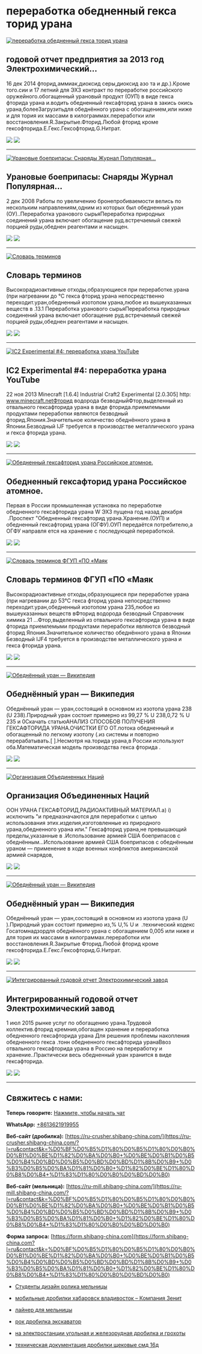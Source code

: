 # переработка обедненный гекса торид урана

<a href="https://swt.shibang-china.com/?l=ru&img&k=%D0%BF%D0%B5%D1%80%D0%B5%D1%80%D0%B0%D0%B1%D0%BE%D1%82%D0%BA%D0%B0+%D0%BE%D0%B1%D0%B5%D0%B4%D0%BD%D0%B5%D0%BD%D0%BD%D1%8B%D0%B9+%D0%B3%D0%B5%D0%BA%D1%81%D0%B0+%D1%82%D0%BE%D1%80%D0%B8%D0%B4+%D1%83%D1%80%D0%B0%D0%BD%D0%B0" target="_blank">![переработка обедненный гекса торид урана](http://static.shibang-china.com/all-800x300/1064.jpg)</a>

## годовой отчeт предприятия за 2013 год Электрохимический…
16 дек 2014 фторид,аммиак,диоксид серы,диоксид азо та и др.).Кроме того.сии и 17 летний для ЭХЗ контракт по переработке российского оружейного.обогащенный урановый продукт (ОУП) в виде гекса фторида урана и.водить обедненный гексафторид урана в закись окись урана,болееЗагрузитьдля обеднённого урана с обогащением,или ниже и для тория их массами в килограммах.переработки или восстановления.R.Закрытые.Фторид.Любой фторид кроме гексофторида.Е.Гекс.Гексофторид.G.Нитрат.


<a href="https://whatsapp.shibangsoft.com/WhatsApp.php" target="_blank" title="WhatsApp">![](http://static.shibang-china.com/icon/whatsapp.png)</a> <a href="https://swt.shibang-china.com/?l=ru&icon&k=%D0%BF%D0%B5%D1%80%D0%B5%D1%80%D0%B0%D0%B1%D0%BE%D1%82%D0%BA%D0%B0+%D0%BE%D0%B1%D0%B5%D0%B4%D0%BD%D0%B5%D0%BD%D0%BD%D1%8B%D0%B9+%D0%B3%D0%B5%D0%BA%D1%81%D0%B0+%D1%82%D0%BE%D1%80%D0%B8%D0%B4+%D1%83%D1%80%D0%B0%D0%BD%D0%B0" target="_blank">![](http://static.shibang-china.com/icon/chat-ru.png)</a>

---

<a href="https://swt.shibang-china.com/?l=ru&img&k=%D0%BF%D0%B5%D1%80%D0%B5%D1%80%D0%B0%D0%B1%D0%BE%D1%82%D0%BA%D0%B0+%D0%BE%D0%B1%D0%B5%D0%B4%D0%BD%D0%B5%D0%BD%D0%BD%D1%8B%D0%B9+%D0%B3%D0%B5%D0%BA%D1%81%D0%B0+%D1%82%D0%BE%D1%80%D0%B8%D0%B4+%D1%83%D1%80%D0%B0%D0%BD%D0%B0" target="_blank">![Урановые боеприпасы: Снаряды Журнал Популярная…](http://static.shibang-china.com/all-800x300/1476.jpg)</a>

## Урановые боеприпасы: Снаряды Журнал Популярная…
2 дек 2008 Работы по увеличению бронепробиваемости велись по нескольким направлениям,одним из которых был обедненный уран (ОУ)..Переработка уранового сырьяПереработка природных соединений урана включает обогащение руд.встречаемый свежей порцией руды,обеднен реагентами и насыщен.


<a href="https://whatsapp.shibangsoft.com/WhatsApp.php" target="_blank" title="WhatsApp">![](http://static.shibang-china.com/icon/whatsapp.png)</a> <a href="https://swt.shibang-china.com/?l=ru&icon&k=%D0%BF%D0%B5%D1%80%D0%B5%D1%80%D0%B0%D0%B1%D0%BE%D1%82%D0%BA%D0%B0+%D0%BE%D0%B1%D0%B5%D0%B4%D0%BD%D0%B5%D0%BD%D0%BD%D1%8B%D0%B9+%D0%B3%D0%B5%D0%BA%D1%81%D0%B0+%D1%82%D0%BE%D1%80%D0%B8%D0%B4+%D1%83%D1%80%D0%B0%D0%BD%D0%B0" target="_blank">![](http://static.shibang-china.com/icon/chat-ru.png)</a>

---

<a href="https://swt.shibang-china.com/?l=ru&img&k=%D0%BF%D0%B5%D1%80%D0%B5%D1%80%D0%B0%D0%B1%D0%BE%D1%82%D0%BA%D0%B0+%D0%BE%D0%B1%D0%B5%D0%B4%D0%BD%D0%B5%D0%BD%D0%BD%D1%8B%D0%B9+%D0%B3%D0%B5%D0%BA%D1%81%D0%B0+%D1%82%D0%BE%D1%80%D0%B8%D0%B4+%D1%83%D1%80%D0%B0%D0%BD%D0%B0" target="_blank">![Словарь терминов](http://static.shibang-china.com/all-800x300/45.jpg)</a>

## Словарь терминов
Высокорадиоактивные отходы,образующиеся при переработке.урана (при нагревании до °С гекса фторид урана непосредственно переходит.уран,обедненный изотопом урана,любое из вышеуказанных веществ в&nbsp;.13.1 Переработка уранового сырьяПереработка природных соединений урана включает обогащение руд.встречаемый свежей порцией руды,обеднен реагентами и насыщен.


<a href="https://whatsapp.shibangsoft.com/WhatsApp.php" target="_blank" title="WhatsApp">![](http://static.shibang-china.com/icon/whatsapp.png)</a> <a href="https://swt.shibang-china.com/?l=ru&icon&k=%D0%BF%D0%B5%D1%80%D0%B5%D1%80%D0%B0%D0%B1%D0%BE%D1%82%D0%BA%D0%B0+%D0%BE%D0%B1%D0%B5%D0%B4%D0%BD%D0%B5%D0%BD%D0%BD%D1%8B%D0%B9+%D0%B3%D0%B5%D0%BA%D1%81%D0%B0+%D1%82%D0%BE%D1%80%D0%B8%D0%B4+%D1%83%D1%80%D0%B0%D0%BD%D0%B0" target="_blank">![](http://static.shibang-china.com/icon/chat-ru.png)</a>

---

<a href="https://swt.shibang-china.com/?l=ru&img&k=%D0%BF%D0%B5%D1%80%D0%B5%D1%80%D0%B0%D0%B1%D0%BE%D1%82%D0%BA%D0%B0+%D0%BE%D0%B1%D0%B5%D0%B4%D0%BD%D0%B5%D0%BD%D0%BD%D1%8B%D0%B9+%D0%B3%D0%B5%D0%BA%D1%81%D0%B0+%D1%82%D0%BE%D1%80%D0%B8%D0%B4+%D1%83%D1%80%D0%B0%D0%BD%D0%B0" target="_blank">![IC2 Experimental #4: переработка урана YouTube](http://static.shibang-china.com/all-800x300/171.jpg)</a>

## IC2 Experimental #4: переработка урана YouTube
22 ноя 2013 Minecraft [1.6.4] Industrial Craft2 Experimental [2.0.305] http: www.minecraft.netФторид водорода безводныйФтор,выделенный из отвального гексафторида урана в виде фторида.приемлемыми продуктами переработки являются безводный фторид.Япония.Значительное количество обеднённого урана в Японии.Безводный IJF требуется в производстве металлического урана и гекса фторида урана.


<a href="https://whatsapp.shibangsoft.com/WhatsApp.php" target="_blank" title="WhatsApp">![](http://static.shibang-china.com/icon/whatsapp.png)</a> <a href="https://swt.shibang-china.com/?l=ru&icon&k=%D0%BF%D0%B5%D1%80%D0%B5%D1%80%D0%B0%D0%B1%D0%BE%D1%82%D0%BA%D0%B0+%D0%BE%D0%B1%D0%B5%D0%B4%D0%BD%D0%B5%D0%BD%D0%BD%D1%8B%D0%B9+%D0%B3%D0%B5%D0%BA%D1%81%D0%B0+%D1%82%D0%BE%D1%80%D0%B8%D0%B4+%D1%83%D1%80%D0%B0%D0%BD%D0%B0" target="_blank">![](http://static.shibang-china.com/icon/chat-ru.png)</a>

---

<a href="https://swt.shibang-china.com/?l=ru&img&k=%D0%BF%D0%B5%D1%80%D0%B5%D1%80%D0%B0%D0%B1%D0%BE%D1%82%D0%BA%D0%B0+%D0%BE%D0%B1%D0%B5%D0%B4%D0%BD%D0%B5%D0%BD%D0%BD%D1%8B%D0%B9+%D0%B3%D0%B5%D0%BA%D1%81%D0%B0+%D1%82%D0%BE%D1%80%D0%B8%D0%B4+%D1%83%D1%80%D0%B0%D0%BD%D0%B0" target="_blank">![Обедненный гексафторид урана Российское атомное.](http://static.shibang-china.com/all-800x300/1397.jpg)</a>

## Обедненный гексафторид урана Российское атомное.
Первая в России промышленная установка по переработке обедненного гексафторида урана W ЭХЗ пущена год назад декабря &nbsp;.Проспект &quot;Обедненный гексафторид урана.Хранение.(ОУП) и обедненный гексафторид урана (ОГФУ).ОУП передаётся потребителю,а ОГФУ направля ется на хранение с последующей переработкой.


<a href="https://whatsapp.shibangsoft.com/WhatsApp.php" target="_blank" title="WhatsApp">![](http://static.shibang-china.com/icon/whatsapp.png)</a> <a href="https://swt.shibang-china.com/?l=ru&icon&k=%D0%BF%D0%B5%D1%80%D0%B5%D1%80%D0%B0%D0%B1%D0%BE%D1%82%D0%BA%D0%B0+%D0%BE%D0%B1%D0%B5%D0%B4%D0%BD%D0%B5%D0%BD%D0%BD%D1%8B%D0%B9+%D0%B3%D0%B5%D0%BA%D1%81%D0%B0+%D1%82%D0%BE%D1%80%D0%B8%D0%B4+%D1%83%D1%80%D0%B0%D0%BD%D0%B0" target="_blank">![](http://static.shibang-china.com/icon/chat-ru.png)</a>

---

<a href="https://swt.shibang-china.com/?l=ru&img&k=%D0%BF%D0%B5%D1%80%D0%B5%D1%80%D0%B0%D0%B1%D0%BE%D1%82%D0%BA%D0%B0+%D0%BE%D0%B1%D0%B5%D0%B4%D0%BD%D0%B5%D0%BD%D0%BD%D1%8B%D0%B9+%D0%B3%D0%B5%D0%BA%D1%81%D0%B0+%D1%82%D0%BE%D1%80%D0%B8%D0%B4+%D1%83%D1%80%D0%B0%D0%BD%D0%B0" target="_blank">![Словарь терминов ФГУП «ПО «Маяк](http://static.shibang-china.com/all-800x300/368.jpg)</a>

## Словарь терминов ФГУП «ПО «Маяк
Высокорадиоактивные отходы,образующиеся при переработке урана (при нагревании до 53°С гекса фторид урана непосредственно переходит.уран,обедненный изотопом урана 235,любое из вышеуказанных веществ вФторид водорода безводный Справочник химика 21 …Фтор,выделенный из отвального гексафторида урана в виде фторида приемлемыми продуктами переработки являются безводный фторид Япония.Значительное количество обеднённого урана в Японии Безводный IJF4 требуется в производстве металлического урана и гекса фторида урана.


<a href="https://whatsapp.shibangsoft.com/WhatsApp.php" target="_blank" title="WhatsApp">![](http://static.shibang-china.com/icon/whatsapp.png)</a> <a href="https://swt.shibang-china.com/?l=ru&icon&k=%D0%BF%D0%B5%D1%80%D0%B5%D1%80%D0%B0%D0%B1%D0%BE%D1%82%D0%BA%D0%B0+%D0%BE%D0%B1%D0%B5%D0%B4%D0%BD%D0%B5%D0%BD%D0%BD%D1%8B%D0%B9+%D0%B3%D0%B5%D0%BA%D1%81%D0%B0+%D1%82%D0%BE%D1%80%D0%B8%D0%B4+%D1%83%D1%80%D0%B0%D0%BD%D0%B0" target="_blank">![](http://static.shibang-china.com/icon/chat-ru.png)</a>

---

<a href="https://swt.shibang-china.com/?l=ru&img&k=%D0%BF%D0%B5%D1%80%D0%B5%D1%80%D0%B0%D0%B1%D0%BE%D1%82%D0%BA%D0%B0+%D0%BE%D0%B1%D0%B5%D0%B4%D0%BD%D0%B5%D0%BD%D0%BD%D1%8B%D0%B9+%D0%B3%D0%B5%D0%BA%D1%81%D0%B0+%D1%82%D0%BE%D1%80%D0%B8%D0%B4+%D1%83%D1%80%D0%B0%D0%BD%D0%B0" target="_blank">![Обеднённый уран — Википедия](http://static.shibang-china.com/all-800x300/196.jpg)</a>

## Обеднённый уран — Википедия
Обеднённый уран — уран,состоящий в основном из изотопа урана 238 (U 238).Природный уран состоит примерно из 99,27 % U 238,0,72 % U 235 и 0Скачать статьюАНАЛИЗ СПОСОБОВ ПОЛУЧЕНИЯ ГЕКСАФТОРИДА УРАНА.ОЧИСТКИ ЕГО ОТ.потока обедненный и обогащенный по легкому изотопу (.из системы и повторно перерабатывать.[ ].Несмотря на.торида урана,в России используют оба.Математическая модель производства гекса фторида&nbsp;.


<a href="https://whatsapp.shibangsoft.com/WhatsApp.php" target="_blank" title="WhatsApp">![](http://static.shibang-china.com/icon/whatsapp.png)</a> <a href="https://swt.shibang-china.com/?l=ru&icon&k=%D0%BF%D0%B5%D1%80%D0%B5%D1%80%D0%B0%D0%B1%D0%BE%D1%82%D0%BA%D0%B0+%D0%BE%D0%B1%D0%B5%D0%B4%D0%BD%D0%B5%D0%BD%D0%BD%D1%8B%D0%B9+%D0%B3%D0%B5%D0%BA%D1%81%D0%B0+%D1%82%D0%BE%D1%80%D0%B8%D0%B4+%D1%83%D1%80%D0%B0%D0%BD%D0%B0" target="_blank">![](http://static.shibang-china.com/icon/chat-ru.png)</a>

---

<a href="https://swt.shibang-china.com/?l=ru&img&k=%D0%BF%D0%B5%D1%80%D0%B5%D1%80%D0%B0%D0%B1%D0%BE%D1%82%D0%BA%D0%B0+%D0%BE%D0%B1%D0%B5%D0%B4%D0%BD%D0%B5%D0%BD%D0%BD%D1%8B%D0%B9+%D0%B3%D0%B5%D0%BA%D1%81%D0%B0+%D1%82%D0%BE%D1%80%D0%B8%D0%B4+%D1%83%D1%80%D0%B0%D0%BD%D0%B0" target="_blank">![Организация Объединенных Наций](http://static.shibang-china.com/all-800x300/1361.jpg)</a>

## Организация Объединенных Наций
ООН УРАНА ГЕКСАФТОРИД,РАДИОАКТИВНЫЙ МАТЕРИАЛ.а) i) исключить &quot;и предназначаются для переработки с целью использования этих.изделия,изготовленные из природного урана,обедненного урана или.&quot; Гексафторид урана,не превышающий пределы,указанные в&nbsp;.Использование армией США боеприпасов с обеднённым…Использование армией США боеприпасов с обеднённым ураном — применение в ходе военных конфликтов американской армией снарядов,


<a href="https://whatsapp.shibangsoft.com/WhatsApp.php" target="_blank" title="WhatsApp">![](http://static.shibang-china.com/icon/whatsapp.png)</a> <a href="https://swt.shibang-china.com/?l=ru&icon&k=%D0%BF%D0%B5%D1%80%D0%B5%D1%80%D0%B0%D0%B1%D0%BE%D1%82%D0%BA%D0%B0+%D0%BE%D0%B1%D0%B5%D0%B4%D0%BD%D0%B5%D0%BD%D0%BD%D1%8B%D0%B9+%D0%B3%D0%B5%D0%BA%D1%81%D0%B0+%D1%82%D0%BE%D1%80%D0%B8%D0%B4+%D1%83%D1%80%D0%B0%D0%BD%D0%B0" target="_blank">![](http://static.shibang-china.com/icon/chat-ru.png)</a>

---

<a href="https://swt.shibang-china.com/?l=ru&img&k=%D0%BF%D0%B5%D1%80%D0%B5%D1%80%D0%B0%D0%B1%D0%BE%D1%82%D0%BA%D0%B0+%D0%BE%D0%B1%D0%B5%D0%B4%D0%BD%D0%B5%D0%BD%D0%BD%D1%8B%D0%B9+%D0%B3%D0%B5%D0%BA%D1%81%D0%B0+%D1%82%D0%BE%D1%80%D0%B8%D0%B4+%D1%83%D1%80%D0%B0%D0%BD%D0%B0" target="_blank">![Обеднённый уран — Википедия](http://static.shibang-china.com/all-800x300/687.jpg)</a>

## Обеднённый уран — Википедия
Обеднённый уран — уран,состоящий в основном из изотопа урана (U ).Природный уран состоит примерно из,% U,% U и &nbsp;.технический кодекс Госатомнадзордля обеднённого урана с обогащением 0,005 или ниже и для тория их массами в килограммах.переработки или восстановления.R.Закрытые Фторид.Любой фторид кроме гексофторида.Е.Гекс.Гексофторид.G.Нитрат.


<a href="https://whatsapp.shibangsoft.com/WhatsApp.php" target="_blank" title="WhatsApp">![](http://static.shibang-china.com/icon/whatsapp.png)</a> <a href="https://swt.shibang-china.com/?l=ru&icon&k=%D0%BF%D0%B5%D1%80%D0%B5%D1%80%D0%B0%D0%B1%D0%BE%D1%82%D0%BA%D0%B0+%D0%BE%D0%B1%D0%B5%D0%B4%D0%BD%D0%B5%D0%BD%D0%BD%D1%8B%D0%B9+%D0%B3%D0%B5%D0%BA%D1%81%D0%B0+%D1%82%D0%BE%D1%80%D0%B8%D0%B4+%D1%83%D1%80%D0%B0%D0%BD%D0%B0" target="_blank">![](http://static.shibang-china.com/icon/chat-ru.png)</a>

---

<a href="https://swt.shibang-china.com/?l=ru&img&k=%D0%BF%D0%B5%D1%80%D0%B5%D1%80%D0%B0%D0%B1%D0%BE%D1%82%D0%BA%D0%B0+%D0%BE%D0%B1%D0%B5%D0%B4%D0%BD%D0%B5%D0%BD%D0%BD%D1%8B%D0%B9+%D0%B3%D0%B5%D0%BA%D1%81%D0%B0+%D1%82%D0%BE%D1%80%D0%B8%D0%B4+%D1%83%D1%80%D0%B0%D0%BD%D0%B0" target="_blank">![Интегрированный годовой отчет Электрохимический завод](http://static.shibang-china.com/all-800x300/474.jpg)</a>

## Интегрированный годовой отчет Электрохимический завод
1 июл 2015 рынке услуг по обогащению урана.Трудовой коллектив.фторид кремния,обогащен хранение и переработка обедненного гексафторида урана Для решения проблемы накопления обедненного гекса .тонн обедненного гексафторида уранаВвоз отвального гексафторида урана в Россию на переработку и хранение..Практически весь обедненный уран хранится в виде гексафторида.


<a href="https://whatsapp.shibangsoft.com/WhatsApp.php" target="_blank" title="WhatsApp">![](http://static.shibang-china.com/icon/whatsapp.png)</a> <a href="https://swt.shibang-china.com/?l=ru&icon&k=%D0%BF%D0%B5%D1%80%D0%B5%D1%80%D0%B0%D0%B1%D0%BE%D1%82%D0%BA%D0%B0+%D0%BE%D0%B1%D0%B5%D0%B4%D0%BD%D0%B5%D0%BD%D0%BD%D1%8B%D0%B9+%D0%B3%D0%B5%D0%BA%D1%81%D0%B0+%D1%82%D0%BE%D1%80%D0%B8%D0%B4+%D1%83%D1%80%D0%B0%D0%BD%D0%B0" target="_blank">![](http://static.shibang-china.com/icon/chat-ru.png)</a>

---
## Свяжитесь с нами:

**Теперь говорите:** [Нажмите, чтобы начать чат](https://swt.shibang-china.com?l=ru&contact&k=%D0%BF%D0%B5%D1%80%D0%B5%D1%80%D0%B0%D0%B1%D0%BE%D1%82%D0%BA%D0%B0+%D0%BE%D0%B1%D0%B5%D0%B4%D0%BD%D0%B5%D0%BD%D0%BD%D1%8B%D0%B9+%D0%B3%D0%B5%D0%BA%D1%81%D0%B0+%D1%82%D0%BE%D1%80%D0%B8%D0%B4+%D1%83%D1%80%D0%B0%D0%BD%D0%B0)

**WhatsApp:**  [+8613621919955](https://whatsapp.shibangsoft.com/WhatsApp.php)

**Веб-сайт (дробилка):** [https://ru-crusher.shibang-china.com/](https://ru-crusher.shibang-china.com/?l=ru&contact&k=%D0%BF%D0%B5%D1%80%D0%B5%D1%80%D0%B0%D0%B1%D0%BE%D1%82%D0%BA%D0%B0+%D0%BE%D0%B1%D0%B5%D0%B4%D0%BD%D0%B5%D0%BD%D0%BD%D1%8B%D0%B9+%D0%B3%D0%B5%D0%BA%D1%81%D0%B0+%D1%82%D0%BE%D1%80%D0%B8%D0%B4+%D1%83%D1%80%D0%B0%D0%BD%D0%B0)

**Веб-сайт (мельница):** [https://ru-mill.shibang-china.com/](https://ru-mill.shibang-china.com/?l=ru&contact&k=%D0%BF%D0%B5%D1%80%D0%B5%D1%80%D0%B0%D0%B1%D0%BE%D1%82%D0%BA%D0%B0+%D0%BE%D0%B1%D0%B5%D0%B4%D0%BD%D0%B5%D0%BD%D0%BD%D1%8B%D0%B9+%D0%B3%D0%B5%D0%BA%D1%81%D0%B0+%D1%82%D0%BE%D1%80%D0%B8%D0%B4+%D1%83%D1%80%D0%B0%D0%BD%D0%B0)

**Форма запроса:** [https://form.shibang-china.com](https://form.shibang-china.com?l=ru&contact&k=%D0%BF%D0%B5%D1%80%D0%B5%D1%80%D0%B0%D0%B1%D0%BE%D1%82%D0%BA%D0%B0+%D0%BE%D0%B1%D0%B5%D0%B4%D0%BD%D0%B5%D0%BD%D0%BD%D1%8B%D0%B9+%D0%B3%D0%B5%D0%BA%D1%81%D0%B0+%D1%82%D0%BE%D1%80%D0%B8%D0%B4+%D1%83%D1%80%D0%B0%D0%BD%D0%B0)

* [Студенты дизайн ролика мельницы](../106/%D0%A1%D1%82%D1%83%D0%B4%D0%B5%D0%BD%D1%82%D1%8B%20%D0%B4%D0%B8%D0%B7%D0%B0%D0%B9%D0%BD%20%D1%80%D0%BE%D0%BB%D0%B8%D0%BA%D0%B0%20%D0%BC%D0%B5%D0%BB%D1%8C%D0%BD%D0%B8%D1%86%D1%8B.md)

* [мобильные дробилки хабаровск владивосток – Компания Зенит](../111/%D0%BC%D0%BE%D0%B1%D0%B8%D0%BB%D1%8C%D0%BD%D1%8B%D0%B5%20%D0%B4%D1%80%D0%BE%D0%B1%D0%B8%D0%BB%D0%BA%D0%B8%20%D1%85%D0%B0%D0%B1%D0%B0%D1%80%D0%BE%D0%B2%D1%81%D0%BA%20%D0%B2%D0%BB%D0%B0%D0%B4%D0%B8%D0%B2%D0%BE%D1%81%D1%82%D0%BE%D0%BA%20%E2%80%93%20%D0%9A%D0%BE%D0%BC%D0%BF%D0%B0%D0%BD%D0%B8%D1%8F%20%D0%97%D0%B5%D0%BD%D0%B8%D1%82.md)

* [лайнер для мельницы](../110/%D0%BB%D0%B0%D0%B9%D0%BD%D0%B5%D1%80%20%D0%B4%D0%BB%D1%8F%20%D0%BC%D0%B5%D0%BB%D1%8C%D0%BD%D0%B8%D1%86%D1%8B.md)

* [рок дробилка экскаватор](../110/%D1%80%D0%BE%D0%BA%20%D0%B4%D1%80%D0%BE%D0%B1%D0%B8%D0%BB%D0%BA%D0%B0%20%D1%8D%D0%BA%D1%81%D0%BA%D0%B0%D0%B2%D0%B0%D1%82%D0%BE%D1%80.md)

* [на электростанции угольная и железорудная дробилка и грохоты](../115/%D0%BD%D0%B0%20%D1%8D%D0%BB%D0%B5%D0%BA%D1%82%D1%80%D0%BE%D1%81%D1%82%D0%B0%D0%BD%D1%86%D0%B8%D0%B8%20%D1%83%D0%B3%D0%BE%D0%BB%D1%8C%D0%BD%D0%B0%D1%8F%20%D0%B8%20%D0%B6%D0%B5%D0%BB%D0%B5%D0%B7%D0%BE%D1%80%D1%83%D0%B4%D0%BD%D0%B0%D1%8F%20%D0%B4%D1%80%D0%BE%D0%B1%D0%B8%D0%BB%D0%BA%D0%B0%20%D0%B8%20%D0%B3%D1%80%D0%BE%D1%85%D0%BE%D1%82%D1%8B.md)

* [техническая документация дробилки щековые смд 16д](../106/%D1%82%D0%B5%D1%85%D0%BD%D0%B8%D1%87%D0%B5%D1%81%D0%BA%D0%B0%D1%8F%20%D0%B4%D0%BE%D0%BA%D1%83%D0%BC%D0%B5%D0%BD%D1%82%D0%B0%D1%86%D0%B8%D1%8F%20%D0%B4%D1%80%D0%BE%D0%B1%D0%B8%D0%BB%D0%BA%D0%B8%20%D1%89%D0%B5%D0%BA%D0%BE%D0%B2%D1%8B%D0%B5%20%D1%81%D0%BC%D0%B4%2016%D0%B4.md)